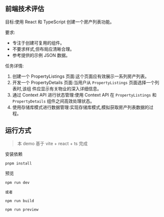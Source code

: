 ## 前端技术评估
目标:使用 React 和 TypeScript 创建一个房产列表功能。

要求:
- 专注于创建可复用的组件。
- 不要求样式,但布局应清晰合理。
- 参考提供的示例 JSON 数据。

任务详情:
1. 创建一个 PropertyListings 页面:这个页面应有效展示一系列房产列表。
2. 开发一个 PropertyDetails 页面:当用户从 `PropertyListings` 页面选择一个列表时,该组
件应显示有关物业的深入详细信息。
3. 通过 Context API 进行状态管理:使用 Context API 在 `PropertyListings` 和
`PropertyDetails` 组件之间高效处理状态。
4. 使用存储库模式进行数据管理:实现存储库模式,模拟获取房产列表数据的过程。

## 运行方式

> 本 demo 基于 vite + react + ts 完成

安装依赖
``` 
pnpm install

```

预览

```
npm run dev

或者

npm run build

npm run preview

```


